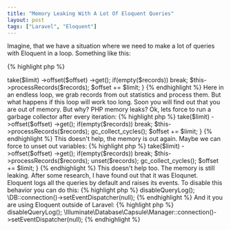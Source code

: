 ```yaml
---
title: "Memory Leaking With A Lot Of Eloquent Queries"
layout: post
tags: ["Laravel", "Eloquent"]
---
```


Imagine, that we have a situation where we need to make a lot of queries with Eloquent in a loop. Something like this:

{% highlight php %}
<?php

    $limit = 10000;
    $offset = 0;

    while(true) {
        $records = Statistics::where('processed', 1)
                ->take($limit)
                ->offset($offset)
                ->get();

        if(empty($records)) break;

        $this->processRecords($records);

        $offset += $limit;
    }

{% endhighlight %}

Here in an endless loop, we grab records from out statistics and process them. But what happens if this loop will work too long. Soon you will find out that you are out of memory. But why? PHP memory leaks? Ok, lets force to run a garbage collector after every iteration:

{% highlight php %}
<?php

    $limit = 10000;
    $offset = 0;

    while(true) {
        $records = Statistics::where('processed', 1)
                ->take($limit)
                ->offset($offset)
                ->get();

        if(empty($records)) break;

        $this->processRecords($records);

        gc_collect_cycles();
        $offset += $limit;
    }

{% endhighlight %}

This doesn't help, the memory is out again. Maybe we can force to unset out variables:

{% highlight php %}
<?php

    $limit = 10000;
    $offset = 0;

    while(true) {
        $records = Statistics::where('processed', 1)
                ->take($limit)
                ->offset($offset)
                ->get();

        if(empty($records)) break;

        $this->processRecords($records);
        unset($records);

        gc_collect_cycles();
        $offset += $limit;
    }

{% endhighlight %}

This doesn't help too. The memory is still leaking. After some research, I have found out that it was Eloqunet. Eloquent logs all the queries by default and raises its events. To disable this behavior you can do this:

{% highlight php %}
<?php

\DB::connection()->disableQueryLog();
\DB::connection()->setEventDispatcher(null);
{% endhighlight %}

And it you are using Eloquent outside of Laravel:

{% highlight php %}
<?php

\Illuminate\Database\Capsule\Manager::connection()->disableQueryLog();
\Illuminate\Database\Capsule\Manager::connection()->setEventDispatcher(null);
{% endhighlight %}